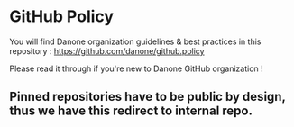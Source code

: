 # GitHub Policy
You will find Danone organization guidelines & best practices in this repository : https://github.com/danone/github.policy

Please read it through if you're new to Danone GitHub organization !


## Pinned repositories have to be public by design, thus we have this redirect to internal repo.
